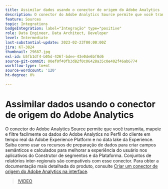 ```yaml
---
title: Assimilar dados usando o conector de origem do Adobe Analytics
description: O conector do Adobe Analytics Source permite que você transmita, mapeie e filtre facilmente os dados do Adobe Analytics no Perfil do cliente em tempo real da Adobe Experience Platform e no data lake da Experience.
feature: Sources
topic: Integrations
badgeIntegration: label="Integração" type="positive"
role: Data Engineer, Data Architect, Developer
level: Intermediate
last-substantial-update: 2023-02-23T00:00:00Z
jira: KT-3824
thumbnail: 29687.jpg
exl-id: b5fb1df4-b05d-426f-bdee-43e0de6bf0d6
source-git-commit: 00ef0f40fb3d82f0c06428a35c0e402f46ab6774
workflow-type: tm+mt
source-wordcount: '120'
ht-degree: 0%

---
```


# Assimilar dados usando o conector de origem do Adobe Analytics

O conector do Adobe Analytics Source permite que você transmita, mapeie e filtre facilmente os dados do Adobe Analytics no Perfil do cliente em tempo real da Adobe Experience Platform e no data lake da Experience. Saiba como usar os recursos de preparação de dados para criar campos semânticos e calculados para melhorar a experiência do usuário nos aplicativos do Construtor de segmentos e da Plataforma. Conjuntos de relatórios inter-regionais são compatíveis com esse conector. Para obter a documentação mais detalhada do produto, consulte [Criar um conector de origem do Adobe Analytics na interface](https://experienceleague.adobe.com/docs/experience-platform/sources/ui-tutorials/create/adobe-applications/analytics.html).

>[!VIDEO](https://video.tv.adobe.com/v/29687?learn=on)
